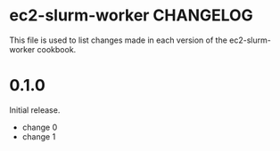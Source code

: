 # ec2-slurm-worker CHANGELOG

This file is used to list changes made in each version of the ec2-slurm-worker cookbook.

# 0.1.0

Initial release.

- change 0
- change 1

